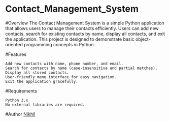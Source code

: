 # Contact_Management_System
#Overview
The Contact Management System is a simple Python application that allows users to manage their contacts efficiently. Users can add new contacts, search for existing contacts by name, display all contacts, and exit the application. This project is designed to demonstrate basic object-oriented programming concepts in Python.

#Features

    Add new contacts with name, phone number, and email.
    Search for contacts by name (case-insensitive and partial matches).
    Display all stored contacts.
    User-friendly menu interface for easy navigation.
    Exit the application gracefully.

#Requirements

    Python 3.x
    No external libraries are required.
#Author
[Nikhil](https://github.com/nikhilsh027)

